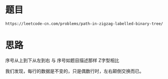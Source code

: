 # 题目
`https://leetcode-cn.com/problems/path-in-zigzag-labelled-binary-tree/`

# 思路
序号从上到下从左到右  与 序号如题目描述那样 Z字型相比

我们发现，每行的数据是不变的，只是偶数行时，左右颠倒交换而已。

